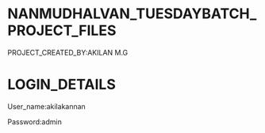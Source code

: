 # NANMUDHALVAN_TUESDAYBATCH_PROJECT_FILES

PROJECT_CREATED_BY:AKILAN M.G

# LOGIN_DETAILS

User_name:akilakannan


Password:admin

